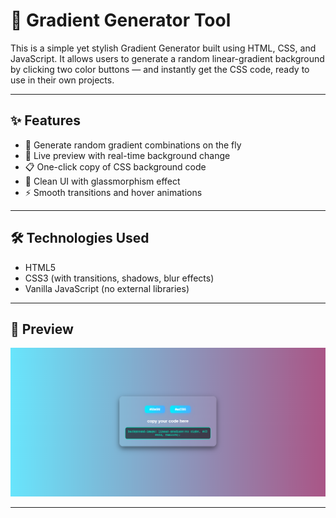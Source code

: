 # 🎨 Gradient Generator Tool
This is a simple yet stylish Gradient Generator built using HTML, CSS, and JavaScript. It allows users to generate a random linear-gradient background by clicking two color buttons — and instantly get the CSS code, ready to use in their own projects.

-------------------------------------------------------------------------------------------------------------------------------------

## ✨ Features
- 🔀 Generate random gradient combinations on the fly
- 🎨 Live preview with real-time background change
- 📋 One-click copy of CSS background code
- 🧼 Clean UI with glassmorphism effect
- ⚡ Smooth transitions and hover animations

-------------------------------------------------------------------------------------------------------------------------------------

## 🛠️ Technologies Used
- HTML5
- CSS3 (with transitions, shadows, blur effects)
- Vanilla JavaScript (no external libraries)

-------------------------------------------------------------------------------------------------------------------------------------

## 📸 Preview
![Gradient Generator Demo](Demo%20Image.png)   

-------------------------------------------------------------------------------------------------------------------------------------
